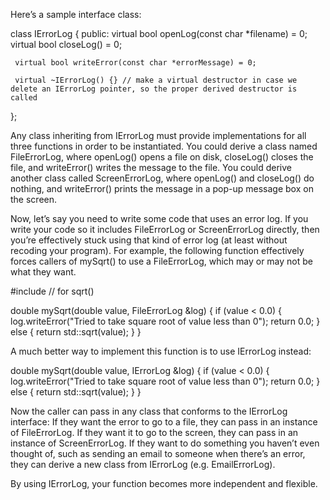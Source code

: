 Here’s a sample interface class:

class IErrorLog
{
public:
	 virtual bool openLog(const char *filename) = 0;
	 virtual bool closeLog() = 0;

	 virtual bool writeError(const char *errorMessage) = 0;

	 virtual ~IErrorLog() {} // make a virtual destructor in case we delete an IErrorLog pointer, so the proper derived destructor is called
};

Any class inheriting from IErrorLog must provide implementations for all three functions in order to be instantiated. You could derive a class named FileErrorLog, where openLog() opens a file on disk, closeLog() closes the file, and writeError() writes the message to the file. You could derive another class called ScreenErrorLog, where openLog() and closeLog() do nothing, and writeError() prints the message in a pop-up message box on the screen.

Now, let’s say you need to write some code that uses an error log. If you write your code so it includes FileErrorLog or ScreenErrorLog directly, then you’re effectively stuck using that kind of error log (at least without recoding your program). For example, the following function effectively forces callers of mySqrt() to use a FileErrorLog, which may or may not be what they want.


 #include <cmath> // for sqrt()

 double mySqrt(double value, FileErrorLog &log)
 {
		 if (value < 0.0)
		 {
				 log.writeError("Tried to take square root of value less than 0");
				 return 0.0;
		 }
		 else
		 {
				 return std::sqrt(value);
		 }
 }

A much better way to implement this function is to use IErrorLog instead:

 double mySqrt(double value, IErrorLog &log)
 {
		 if (value < 0.0)
		 {
				 log.writeError("Tried to take square root of value less than 0");
				 return 0.0;
		 }
		 else
		 {
				 return std::sqrt(value);
		 }
 }

Now the caller can pass in any class that conforms to the IErrorLog interface:
 If they want the error to go to a file, they can pass in an instance of FileErrorLog.
 If they want it to go to the screen, they can pass in an instance of ScreenErrorLog.
 If they want to do something you haven’t even thought of, such as sending an email to someone when there’s an error, they can derive a new class from IErrorLog (e.g. EmailErrorLog).

By using IErrorLog, your function becomes more independent and flexible.
